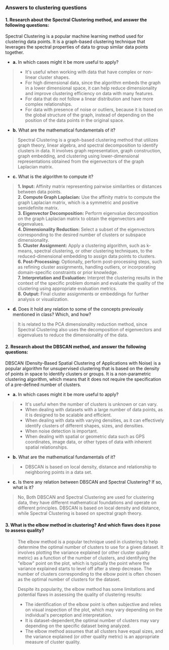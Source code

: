 ### **Answers to clustering questions**
  
#### **1.** Research about the **Spectral Clustering** method, and answer the following questions:
Spectral Clustering is a popular machine learning method used for clustering data points. It is a graph-based clustering technique that leverages the spectral properties of data to group similar data points together.
- **a.** In which cases might it be more useful to apply?
>- It's useful when working with data that have complex or non-linear cluster shapes.
>- For high dimensional data, since the algorithm embeds the graph in a lower dimensional space, it can help reduce dimensionality and improve clustering efficiency on data with many features.
>- For data that do not follow a linear distribution and have more complex relationships.
>- For data with presence of noise or outliers, because it is based on the global structure of the graph, instead of depending on the position of the data points in the original space.
- **b.** What are the mathematical fundamentals of it?
> Spectral Clustering is a graph-based clustering method that utilizes graph theory, linear algebra, and spectral decomposition to identify clusters in data. It involves graph representation, graph construction, graph embedding, and clustering using lower-dimensional representations obtained from the eigenvectors of the graph Laplacian matrix.
- **c.** What is the algorithm to compute it?
> **1. Input:** Affinity matrix representing pairwise similarities or distances between data points.   
> **2. Compute Graph Laplacian:** Use the affinity matrix to compute the graph Laplacian matrix, which is a symmetric and positive semidefinite matrix.   
> **3. Eigenvector Decomposition:** Perform eigenvalue decomposition on the graph Laplacian matrix to obtain the eigenvectors and eigenvalues.  
> **4. Dimensionality Reduction:** Select a subset of the eigenvectors corresponding to the desired number of clusters or subspace dimensionality.  
> **5. Cluster Assignment:** Apply a clustering algorithm, such as k-means, spectral clustering, or other clustering techniques, to the reduced-dimensional embedding to assign data points to clusters.  
> **6. Post-Processing:** Optionally, perform post-processing steps, such as refining cluster assignments, handling outliers, or incorporating domain-specific constraints or prior knowledge.    
> **7. Interpretation and Evaluation:** Interpret the clustering results in the context of the specific problem domain and evaluate the quality of the clustering using appropriate evaluation metrics.   
> **8. Output:** Final cluster assignments or embeddings for further analysis or visualization.

- **d.** Does it hold any relation to some of the concepts previously mentioned in class? Which, and how?
> It is related to the PCA dimensionality reduction method, since Spectral Clustering also uses the decomposition of eigenvectors and eigenvalues to reduce the dimensionality of the data. 

#### **2.** Research about the **DBSCAN** method, and answer the following questions:
DBSCAN (Density-Based Spatial Clustering of Applications with Noise) is a popular algorithm for unsupervised clustering  that is based on the density of points in space to identify clusters or groups. It is a non-parametric clustering algorithm, which means that it does not require the specification of a pre-defined number of clusters.
- **a.** In which cases might it be more useful to apply?
> - It's useful when the number of clusters is unknown or can vary.
> - When dealing with datasets with a large number of data points, as it is designed to be scalable and efficient.
> - When dealing with data with varying densities, as it can effectively identify clusters of different shapes, sizes, and densities.
> - When noise detection is important.
> - When dealing with spatial or geometric data such as GPS coordinates, image data, or other types of data with inherent spatial relationships.
- **b.** What are the mathematical fundamentals of it?
> - DBSCAN is based on local density, distance and relationship to neighboring points in a data set. 
- **c.** Is there any relation between DBSCAN and Spectral Clustering? If so, what is it?
> No, Both DBSCAN and Spectral Clustering are used for clustering data, they have different mathematical foundations and operate on different principles. DBSCAN is based on local density and distance, while Spectral Clustering is based on spectral graph theory.

#### **3.** What is the elbow method in clustering? And which flaws does it pose to assess quality?
> The elbow method is a popular technique used in clustering to help determine the optimal number of clusters to use for a given dataset. It involves plotting the variance explained (or other cluster quality metric) as a function of the number of clusters, and identifying the "elbow" point on the plot, which is typically the point where the variance explained starts to level off after a steep decrease. The number of clusters corresponding to the elbow point is often chosen as the optimal number of clusters for the dataset.
>
> Despite its popularity, the elbow method has some limitations and potential flaws in assessing the quality of clustering results:
> - The identification of the elbow point is often subjective and relies on visual inspection of the plot, which may vary depending on the individual's perception and interpretation.
> - It is dataset-dependent,the optimal number of clusters may vary depending on the specific dataset being analyzed.
> - The elbow method assumes that all clusters have equal sizes, and the variance explained (or other quality metric) is an appropriate measure of cluster quality.